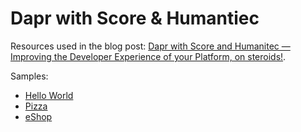 # Dapr with Score & Humantiec

Resources used in the blog post: [Dapr with Score and Humanitec — Improving the Developer Experience of your Platform, on steroids!](https://medium.com/@mabenoit/dapr-with-score-and-humanitec-developer-experience-with-your-platform-on-steroids-a848f2de0a5a?sk=fc3c920115e17ccd327b452a025ec330).

Samples:
- [Hello World](./apps/hello-world/)
- [Pizza](./apps/pizza/)
- [eShop](./apps/e-shop/)